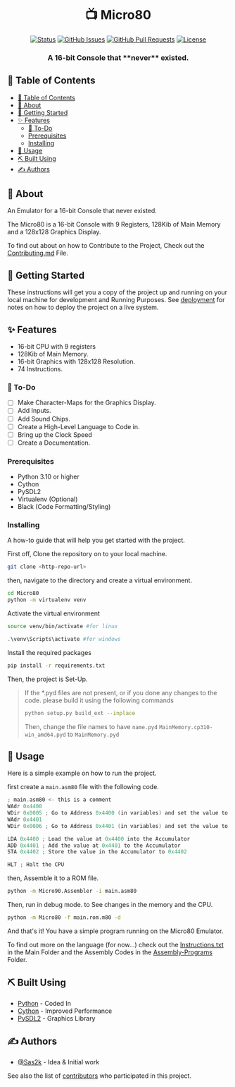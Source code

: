 <h1 align="center">📺 Micro80</h1>

<div align="center">

[![Status](https://img.shields.io/badge/status-active-success.svg)]()
[![GitHub Issues](https://img.shields.io/github/issues/Sas2k/Micro80.svg)](https://github.com/kylelobo/The-Documentation-Compendium/issues)
[![GitHub Pull Requests](https://img.shields.io/github/issues-pr/Sas2k/Micro80.svg)](https://github.com/kylelobo/The-Documentation-Compendium/pulls)
[![License](https://img.shields.io/badge/license-MIT-blue.svg)](/LICENSE)

</div>

<h3 align="center"> A 16-bit Console that **never** existed.
    <br> 
</h3>

## 📝 Table of Contents

- [📝 Table of Contents](#-table-of-contents)
- [🧐 About ](#-about-)
- [🏁 Getting Started ](#-getting-started-)
- [✨ Features ](#-features-)
  - [📃 To-Do](#-to-do)
  - [Prerequisites](#prerequisites)
  - [Installing](#installing)
- [🎈 Usage ](#-usage-)
- [⛏️ Built Using ](#️-built-using-)
- [✍️ Authors ](#️-authors-)

## 🧐 About <a name = "about"></a>

An Emulator for a 16-bit Console that never existed.

The Micro80 is a 16-bit Console with 9 Registers, 128Kib of Main Memory and a 128x128 Graphics Display.

To find out about on how to Contribute to the Project, Check out the [Contributing.md](CONTRIBUTING.md) File.

## 🏁 Getting Started <a name = "getting_started"></a>

These instructions will get you a copy of the project up and running on your local machine for development and Running Purposes. See [deployment](#deployment) for notes on how to deploy the project on a live system.

## ✨ Features <a name = "features"></a>

- 16-bit CPU with 9 registers
- 128Kib of Main Memory.
- 16-bit Graphics with 128x128 Resolution.
- 74 Instructions.

### 📃 To-Do

- [ ] Make Character-Maps for the Graphics Display.
- [ ] Add Inputs.
- [ ] Add Sound Chips.
- [ ] Create a High-Level Language to Code in.
- [ ] Bring up the Clock Speed
- [ ] Create a Documentation.

### Prerequisites

- Python 3.10 or higher
- Cython
- PySDL2
- Virtualenv (Optional)
- Black (Code Formatting/Styling)

### Installing

A how-to guide that will help you get started with the project.

First off, Clone the repository on to your local machine.

```bash
git clone <http-repo-url>
```

then, navigate to the directory and create a virtual environment.

```bash
cd Micro80
python -m virtualenv venv
```

Activate the virtual environment

```bash
source venv/bin/activate #for linux
```
```powershell
.\venv\Scripts\activate #for windows
```

Install the required packages

```bash
pip install -r requirements.txt
```

Then, the project is Set-Up.

> If the *.pyd files are not present, or if you done any changes to the code. please build it using the following commands
> ```bash
> python setup.py build_ext --inplace
> ```
> Then, change the file names to have `name.pyd`
> `MainMemory.cp310-win_amd64.pyd` to `MainMemory.pyd`

## 🎈 Usage <a name="usage"></a>

Here is a simple example on how to run the project.

first create a `main.asm80` file with the following code.

```c
; main.asm80 <- this is a comment
WAdr 0x4400
WDir 0x0005 ; Go to Address 0x4400 (in variables) and set the value to 5
WAdr 0x4401
WDir 0x0006 ; Go to Address 0x4401 (in variables) and set the value to 6

LDA 0x4400 ; Load the value at 0x4400 into the Accumulator
ADD 0x4401 ; Add the value at 0x4401 to the Accumulator
STA 0x4402 ; Store the value in the Accumulator to 0x4402

HLT ; Halt the CPU
```

then, Assemble it to a ROM file.

```bash
python -m Micro90.Assembler -i main.asm80
```

Then, run in debug mode. to See changes in the memory and the CPU.

```bash
python -m Micro80 -f main.rom.m80 -d
```

And that's it! You have a simple program running on the Micro80 Emulator.

To find out more on the language (for now...) check out the [Instructions.txt](Micro80\instructions.txt) in the Main Folder and the Assembly Codes in the [Assembly-Programs](Micro80\Assembly-Programs) Folder.

## ⛏️ Built Using <a name = "built_using"></a>

- [Python](https://www.python.org/) - Coded In
- [Cython](https://cython.org/) - Improved Performance
- [PySDL2](https://pysdl2.readthedocs.io/en/rel_0_9_7/) - Graphics Library

## ✍️ Authors <a name = "authors"></a>

- [@Sas2k](https://github.com/Sas2k) - Idea & Initial work

See also the list of [contributors](https://github.com/Sas2k/Micro80/contributors) who participated in this project.

